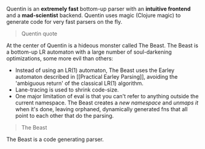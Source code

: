 Quentin is an __extremely fast__ bottom-up parser with an __intuitive frontend__ and a __mad-scientist__ backend. Quentin uses magic (Clojure magic) to generate code for very fast parsers on the fly.

> Quentin quote

At the center of Quentin is a hideous monster called The Beast. The Beast is a bottom-up LR automaton with a large number of soul-darkening optimizations, some more evil than others:
* Instead of using an LR(1) automaton, The Beast uses the Earley automaton described in [[Practical Earley Parsing]], avoiding the 'ambiguous return' of the classical LR(1) algorithm.
* Lane-tracing is used to shrink code-size.
* One major limitation of eval is that you can't refer to anything outside the current namespace. The Beast creates a _new namespace_ and _unmaps it_ when it's done, leaving orphaned, dynamically generated fns that all point to each other that do the parsing.

> The Beast

The Beast is a code generating parser.